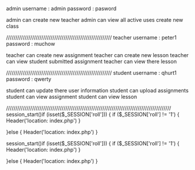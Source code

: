 admin
username : admin
password : pasword

admin can create new teacher
admin can view all active uses
create new class

/////////////////////////////////////////////////////////
teacher
username : peter1
password : muchow

teacher can create new assignment
teacher can create new lesson
teacher can view student submitted assignment
teacher can view there lesson



/////////////////////////////////////////////////////////
student
username : qhurt1
password : qwerty

student can update there user information
student can upload assignments
student can view assignment
student can view lesson



/////////////////////////////////////////////////////////////////////////////////////////
session_start()if (isset($_SESSION['roll'])) {
  if ($_SESSION['roll'] != '1') {
    Header('location: index.php')
  }

}else {
  Header('location: index.php')
}


session_start()if (isset($_SESSION['roll'])) {
  if ($_SESSION['roll'] != '1') {
    Header('location: index.php')
  }

}else {
  Header('location: index.php')
}
